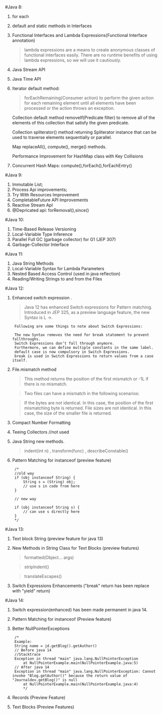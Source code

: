 #Java 8:

1. for each
2. default and static methods in Interfaces
3. Functional Interfaces and Lambda Expressions(Functional Interface annotation)

   > lambda expressions are a means to create anonymous classes of functional interfaces easily. There are no runtime benefits of using lambda expressions, so we will use it cautiously.

4. Java Stream API

5. Java Time API

6. Iterator default method:
     >forEachRemaining(Consumer action) to perform the given action for each remaining element until all elements have been processed or the action throws an exception.
    
    Collection default method removeIf(Predicate filter) to remove all of the elements of this collection that satisfy the given predicate.
    
    Collection spliterator() method returning Spliterator instance that can be used to traverse elements sequentially or parallel.
    
    Map replaceAll(), compute(), merge() methods.
    
    Performance Improvement for HashMap class with Key Collisions

7. Concurrent Hash Maps: compute(),forEach(),forEachEntry()


#Java 9: 

1. Immutable List; 
2. Process Api improvements; 
3. Try With Resources Improvement
4. CompletableFuture API Improvements
5. Reactive Stream ApI
6. @Depricated api: forRemoval(),since()

#Java 10:
1. Time-Based Release Versioning
2. Local-Variable Type Inference
3. Parallel Full GC (garbage collector) for G1 (JEP 307)
4. Garbage-Collector Interface

#Java 11:

1. Java String Methods
2. Local-Variable Syntax for Lambda Parameters
3. Nested Based Access Control (used in java reflection)
4. Reading/Writing Strings to and from the Files

#Java 12:
1. Enhanced switch expression .
    >Java 12 has enhanced Switch expressions for Pattern matching.
    Introduced in JEP 325, as a preview language feature, the new Syntax is L ->.
    
        Following are some things to note about Switch Expressions:
        
        The new Syntax removes the need for break statement to prevent fallthroughs.
        Switch Expressions don’t fall through anymore.
        Furthermore, we can define multiple constants in the same label.
        default case is now compulsory in Switch Expressions.
        break is used in Switch Expressions to return values from a case itself.

2. File.mismatch method
    > This method returns the position of the first mismatch or -1L if there is no mismatch.
    
    > Two files can have a mismatch in the following scenarios:
    
    > If the bytes are not identical. In this case, the position of the first mismatching byte is returned.
    File sizes are not identical. In this case, the size of the smaller file is returned.

3. Compact Number Formatting
4. Teeing Collectors //not used
5. Java String new methods. 
    > indent(int n)
    , transform(func)
    , describeConstable()
6. Pattern Matching for instanceof (preview feature)

        /*
        //old way
        if (obj instanceof String) {
            String s = (String) obj;
            // use s in code from here
        }

        // new way
        
        if (obj instanceof String s) {
            // can use s directly here
        } 
        */

#Java 13:
1. Text block String (preview feature for java 13)
2. New Methods in String Class for Text Blocks (preview features)

    > formatted(Object… args)
    
    > stripIndent()
    
    >translateEscapes()

3. Switch Expressions Enhancements ("break" return has been replace with "yield" return)

#Java 14:

1. Switch expression(enhanced) has been made permanent in java 14. 
2. Pattern Matching for instanceof (Preview feature)
3. Better NullPointerExceptions 

        /*
        Example: 
        String name = jd.getBlog().getAuthor()
        // Before java 14
        //Stacktrace
        Exception in thread "main" java.lang.NullPointerException
            at NullPointerExample.main(NullPointerExample.java:5)
        // After java 14
        Exception in thread "main" java.lang.NullPointerException: Cannot invoke "Blog.getAuthor()" because the return value of "Journaldev.getBlog()" is null
            at NullPointerExample.main(NullPointerExample.java:4)
            */
4. Records (Preview Feature)

5. Text Blocks (Preview Features)


